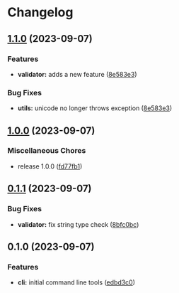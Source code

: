 # Changelog

## [1.1.0](https://github.com/renz0ca/example-project/compare/rzo-schematools-v1.0.0...rzo-schematools-v1.1.0) (2023-09-07)


### Features

* **validator:** adds a new feature ([8e583e3](https://github.com/renz0ca/example-project/commit/8e583e34030d10bbdea657c323bde19f7c1c9c3a))


### Bug Fixes

* **utils:** unicode no longer throws exception ([8e583e3](https://github.com/renz0ca/example-project/commit/8e583e34030d10bbdea657c323bde19f7c1c9c3a))

## [1.0.0](https://github.com/renz0ca/example-project/compare/rzo-schematools-v0.1.1...rzo-schematools-v1.0.0) (2023-09-07)


### Miscellaneous Chores

* release 1.0.0 ([fd77fb1](https://github.com/renz0ca/example-project/commit/fd77fb1cb53f009971d4a76977af158fb08d01ae))

## [0.1.1](https://github.com/renz0ca/example-project/compare/rzo-schematools-v0.1.0...rzo-schematools-v0.1.1) (2023-09-07)


### Bug Fixes

* **validator:** fix string type check ([8bfc0bc](https://github.com/renz0ca/example-project/commit/8bfc0bcff43d685590a836deafb7a46119a69521))

## 0.1.0 (2023-09-07)


### Features

* **cli:** initial command line tools ([edbd3c0](https://github.com/renz0ca/example-project/commit/edbd3c0002cff55233bfc6e1e1a33e76fa7391ff))
